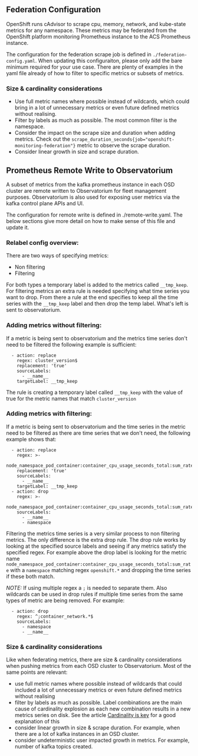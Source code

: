 ## Federation Configuration

OpenShift runs cAdvisor to scrape cpu, memory, network, and kube-state metrics for any namespace.
These metrics may be federated from the OpenShift platform monitoring Prometheus instance to the ACS Prometheus instance.

The configuration for the federation scrape job is defined in `./federation-config.yaml`.
When updating this configuraiton, please only add the bare minimum required for your use case.
There are plenty of examples in the yaml file already of how to filter to specific metrics or subsets of metrics.

### Size & cardinality considerations

- Use full metric names where possible instead of wildcards, which could bring in a lot of unnecessary metrics or even future defined metrics without realising.
- Filter by labels as much as possible. The most common filter is the namespace.
- Consider the impact on the scrape size and duration when adding metrics. Check out the `scrape_duration_seconds{job="openshift-monitoring-federation"}` metric to observe the scrape duration.
- Consider linear growth in size and scrape duration.

## Prometheus Remote Write to Observatorium

A subset of metrics from the kafka prometheus instance in each OSD cluster are remote written to Observatorium for fleet management purposes.
Observatorium is also used for exposing user metrics via the kafka control plane APIs and UI.

The configuration for remote write is defined in ./remote-write.yaml.
The below sections give more detail on how to make sense of this file and update it.

### Relabel config overview:

There are two ways of specifying metrics:

* Non filtering
* Filtering

For both types a temporary label is added to the metrics called `__tmp_keep`.  For filtering metrics an extra rule is needed specifying what time series you want to drop. From there a rule at the end specifies to keep all the time series with the `__tmp_keep` label and then drop the temp label. What's left is sent to observatorium.

### Adding metrics without filtering:

If a metric is being sent to observatorium and the metrics time series don't need to be filtered the following example is sufficient:

```
  - action: replace
    regex: cluster_version$
    replacement: 'true'
    sourceLabels:
      - __name__
    targetLabel: __tmp_keep
```

The rule is creating a temporary label called `__tmp_keep` with the value of true for the metric names that match `cluster_version`

### Adding metrics with filtering:

If a metric is being sent to observatorium and the time series in the metric need to be filtered as there are time series that we don't need, the following example shows that:

```
  - action: replace
    regex: >-
      node_namespace_pod_container:container_cpu_usage_seconds_total:sum_rate$
    replacement: 'true'
    sourceLabels:
      - __name__
    targetLabel: __tmp_keep
  - action: drop
    regex: >-
      node_namespace_pod_container:container_cpu_usage_seconds_total:sum_rate;openshift.*$
    sourceLabels:
      - __name__
      - namespace
```

Filtering the metrics time series is a very similar process to non filtering metrics. The only difference is the extra drop rule. The drop rule works by looking at the specified source labels and seeing if any metrics satisfy the specified regex. For example above the drop label is looking for the metric name `node_namespace_pod_container:container_cpu_usage_seconds_total:sum_rate` with a `namespace` matching regex `openshift.*` and dropping the time series if these both match.

*NOTE:* If using multiple regex a `;` is needed to separate them. Also wildcards can be used in drop rules if multiple time series from the same types of metric are being removed. For example:

```
  - action: drop
    regex: ^;container_network.*$
    sourceLabels:
      - namespace
      - __name__
```

### Size & cardinality considerations

Like when federating metrics, there are size & cardinality considerations when pushing metrics from each OSD cluster to Observatorium.
Most of the same points are relevant:

- use full metric names where possible instead of wildcards that could included a lot of unnecessary metrics or even future defined metrics without realising
- filter by labels as much as possible. Label combinations are the main cause of cardinality explosion as each new combination results in a new metrics series on disk. See the article [Cardinality is key](https://www.robustperception.io/cardinality-is-key#:~:text=Cardinality%20is%20how%20many%20unique,the%20cardinality%20would%20be%203.) for a good explanation of this
- consider linear growth in size & scrape duration. For example, when there are a lot of kafka instances in an OSD cluster.
- consider undeterministic user impacted growth in metrics. For example, number of kafka topics created.
